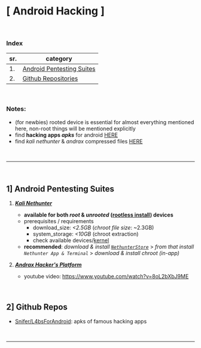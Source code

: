 # [ Android Hacking ]

<br>

### Index
|sr.|category|
|---|---|
|1.|[Android Pentesting Suites](#android-pentesting-suites)|
|2.|[Github Repositories](#github-repositories)|

<br>

### Notes:
- (for newbies) rooted device is essential for almost everything mentioned here, non-root things will be mentioned explicitly
- find __hacking apps _apks___ for android [HERE](./apks)
- find _kali nethunter_ & _andrax_ compressed files [HERE](./zips.md)


<br><hr><br>

## 1] Android Pentesting Suites
1. [*__Kali Nethunter__*](https://www.kali.org/docs/nethunter/)
    - __available for both _root_ & _unrooted_ ([rootless install](https://www.kali.org/docs/nethunter/nethunter-rootless/)) devices__
    - prerequisites / requirements
      - download_size: _<2.5GB_  (_chroot file size_: ~2.3GB)
      - system_storage: _<10GB_  (chroot extraction)
      - check available devices/[kernel](https://stats.nethunter.com/kernels.html)
    - __recommended__: _download & install [`NethunterStore`](https://store.nethunter.com/en/)_ > _from that install `Nethunter App & Terminal`_ > _download & install chroot (in-app)_

2. [*__Andrax Hacker's Platform__*](https://sourceforge.net/projects/andrax/)
    - youtube video: https://www.youtube.com/watch?v=8oL2bXbJ9ME

<br>

## 2] Github Repos
- [Snifer/L4bsForAndroid](https://github.com/Snifer/L4bsForAndroid/): apks of famous hacking apps

<br><hr><br>
